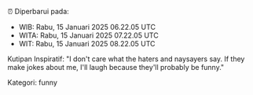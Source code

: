 ⏰ Diperbarui pada:
- WIB: Rabu, 15 Januari 2025 06.22.05 UTC
- WITA: Rabu, 15 Januari 2025 07.22.05 UTC
- WIT: Rabu, 15 Januari 2025 08.22.05 UTC

Kutipan Inspiratif:
"I don't care what the haters and naysayers say. If they make jokes about me, I'll laugh because they'll probably be funny."


Kategori: funny

